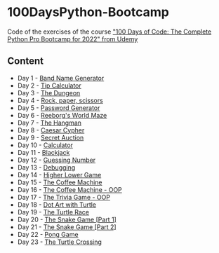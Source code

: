 # 100DaysPython-Bootcamp

Code of the exercises of the course ["100 Days of Code: The Complete Python Pro Bootcamp for 2022" from Udemy](https://udemy.com/course/100-days-of-code/)

## Content

- Day 1 - [Band Name Generator](https://github.com/rolodoom/100DaysPython-Bootcamp/tree/main/001)
- Day 2 - [Tip Calculator](https://github.com/rolodoom/100DaysPython-Bootcamp/tree/main/002)
- Day 3 - [The Dungeon](https://github.com/rolodoom/100DaysPython-Bootcamp/tree/main/003)
- Day 4 - [Rock, paper, scissors](https://github.com/rolodoom/100DaysPython-Bootcamp/tree/main/004)
- Day 5 - [Password Generator](https://github.com/rolodoom/100DaysPython-Bootcamp/tree/main/005)
- Day 6 - [Reeborg's World Maze](https://github.com/rolodoom/100DaysPython-Bootcamp/tree/main/006)
- Day 7 - [The Hangman](https://github.com/rolodoom/100DaysPython-Bootcamp/tree/main/007)
- Day 8 - [Caesar Cypher](https://github.com/rolodoom/100DaysPython-Bootcamp/tree/main/008)
- Day 9 - [Secret Auction](https://github.com/rolodoom/100DaysPython-Bootcamp/tree/main/009)
- Day 10 - [Calculator](https://github.com/rolodoom/100DaysPython-Bootcamp/tree/main/010)
- Day 11 - [Blackjack](https://github.com/rolodoom/100DaysPython-Bootcamp/tree/main/011)
- Day 12 - [Guessing Number](https://github.com/rolodoom/100DaysPython-Bootcamp/tree/main/012)
- Day 13 - [Debugging](https://github.com/rolodoom/100DaysPython-Bootcamp/tree/main/013)
- Day 14 - [Higher Lower Game](https://github.com/rolodoom/100DaysPython-Bootcamp/tree/main/014)
- Day 15 - [The Coffee Machine](https://github.com/rolodoom/100DaysPython-Bootcamp/tree/main/015)
- Day 16 - [The Coffee Machine - OOP](https://github.com/rolodoom/100DaysPython-Bootcamp/tree/main/016)
- Day 17 - [The Trivia Game - OOP](https://github.com/rolodoom/100DaysPython-Bootcamp/tree/main/017)
- Day 18 - [Dot Art with Turtle](https://github.com/rolodoom/100DaysPython-Bootcamp/tree/main/018)
- Day 19 - [The Turtle Race](https://github.com/rolodoom/100DaysPython-Bootcamp/tree/main/019)
- Day 20 - [The Snake Game [Part 1]](https://github.com/rolodoom/100DaysPython-Bootcamp/tree/main/020)
- Day 21 - [The Snake Game [Part 2]](https://github.com/rolodoom/100DaysPython-Bootcamp/tree/main/021)
- Day 22 - [Pong Game](https://github.com/rolodoom/100DaysPython-Bootcamp/tree/main/022)
- Day 23 - [The Turtle Crossing](https://github.com/rolodoom/100DaysPython-Bootcamp/tree/main/023)
